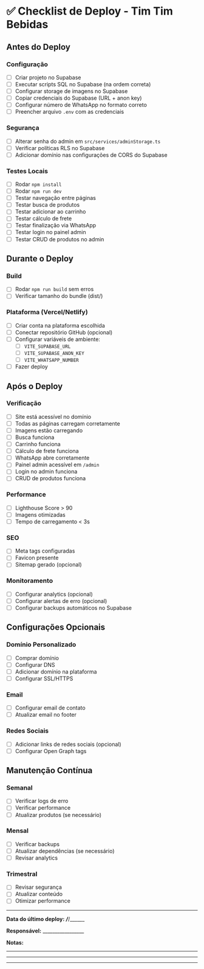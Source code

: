 # ✅ Checklist de Deploy - Tim Tim Bebidas

## Antes do Deploy

### Configuração
- [ ] Criar projeto no Supabase
- [ ] Executar scripts SQL no Supabase (na ordem correta)
- [ ] Configurar storage de imagens no Supabase
- [ ] Copiar credenciais do Supabase (URL + anon key)
- [ ] Configurar número de WhatsApp no formato correto
- [ ] Preencher arquivo `.env` com as credenciais

### Segurança
- [ ] Alterar senha do admin em `src/services/adminStorage.ts`
- [ ] Verificar políticas RLS no Supabase
- [ ] Adicionar domínio nas configurações de CORS do Supabase

### Testes Locais
- [ ] Rodar `npm install`
- [ ] Rodar `npm run dev`
- [ ] Testar navegação entre páginas
- [ ] Testar busca de produtos
- [ ] Testar adicionar ao carrinho
- [ ] Testar cálculo de frete
- [ ] Testar finalização via WhatsApp
- [ ] Testar login no painel admin
- [ ] Testar CRUD de produtos no admin

## Durante o Deploy

### Build
- [ ] Rodar `npm run build` sem erros
- [ ] Verificar tamanho do bundle (dist/)

### Plataforma (Vercel/Netlify)
- [ ] Criar conta na plataforma escolhida
- [ ] Conectar repositório GitHub (opcional)
- [ ] Configurar variáveis de ambiente:
  - [ ] `VITE_SUPABASE_URL`
  - [ ] `VITE_SUPABASE_ANON_KEY`
  - [ ] `VITE_WHATSAPP_NUMBER`
- [ ] Fazer deploy

## Após o Deploy

### Verificação
- [ ] Site está acessível no domínio
- [ ] Todas as páginas carregam corretamente
- [ ] Imagens estão carregando
- [ ] Busca funciona
- [ ] Carrinho funciona
- [ ] Cálculo de frete funciona
- [ ] WhatsApp abre corretamente
- [ ] Painel admin acessível em `/admin`
- [ ] Login no admin funciona
- [ ] CRUD de produtos funciona

### Performance
- [ ] Lighthouse Score > 90
- [ ] Imagens otimizadas
- [ ] Tempo de carregamento < 3s

### SEO
- [ ] Meta tags configuradas
- [ ] Favicon presente
- [ ] Sitemap gerado (opcional)

### Monitoramento
- [ ] Configurar analytics (opcional)
- [ ] Configurar alertas de erro (opcional)
- [ ] Configurar backups automáticos no Supabase

## Configurações Opcionais

### Domínio Personalizado
- [ ] Comprar domínio
- [ ] Configurar DNS
- [ ] Adicionar domínio na plataforma
- [ ] Configurar SSL/HTTPS

### Email
- [ ] Configurar email de contato
- [ ] Atualizar email no footer

### Redes Sociais
- [ ] Adicionar links de redes sociais (opcional)
- [ ] Configurar Open Graph tags

## Manutenção Contínua

### Semanal
- [ ] Verificar logs de erro
- [ ] Verificar performance
- [ ] Atualizar produtos (se necessário)

### Mensal
- [ ] Verificar backups
- [ ] Atualizar dependências (se necessário)
- [ ] Revisar analytics

### Trimestral
- [ ] Revisar segurança
- [ ] Atualizar conteúdo
- [ ] Otimizar performance

---

**Data do último deploy:** ___/___/______

**Responsável:** _________________

**Notas:**
_________________________________________________________________
_________________________________________________________________
_________________________________________________________________
